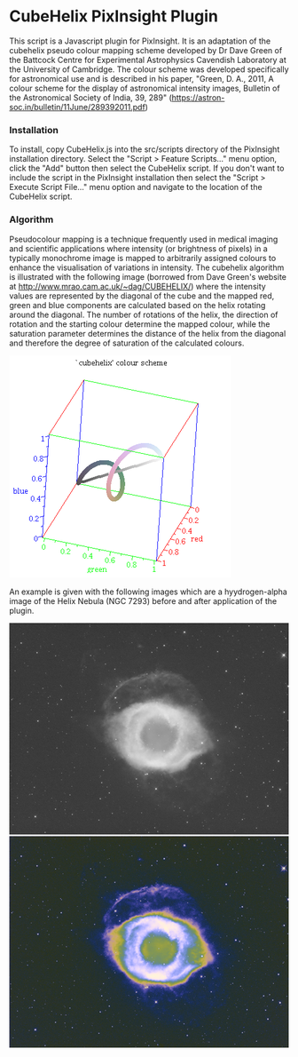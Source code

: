 CubeHelix PixInsight Plugin
===========================

This script is a Javascript plugin for PixInsight.  It is an adaptation of the cubehelix pseudo colour mapping scheme developed by Dr Dave Green of the Battcock Centre for Experimental Astrophysics Cavendish Laboratory at the University of Cambridge.  The colour scheme was developed specifically for astronomical use and is described in his paper, "Green, D. A., 2011, A colour scheme for the display of astronomical intensity images, Bulletin of the Astronomical Society of India, 39, 289"
(https://astron-soc.in/bulletin/11June/289392011.pdf)

### Installation ###
To install, copy CubeHelix.js into the src/scripts directory of the PixInsight installation directory.  Select the "Script > Feature Scripts..." menu option, click the "Add" button then select the CubeHelix script. If you don't want to include the script in the PixInsight installation then select the "Script > Execute Script File..." menu option and navigate to the location of the CubeHelix script.

### Algorithm ###
Pseudocolour mapping is a technique frequently used in medical imaging and scientific applications where intensity (or brightness of pixels) in a typically monochrome image is mapped to arbitrarily assigned colours to enhance the visualisation of variations in intensity.  The cubehelix algorithm is illustrated with the following image (borrowed from Dave Green's website at http://www.mrao.cam.ac.uk/~dag/CUBEHELIX/) where the intensity values are represented by the diagonal of the cube and the mapped red, green and blue components are calculated based on the helix rotating around the diagonal.  The number of rotations of the helix, the direction of rotation and the starting colour determine the mapped colour, while the saturation parameter determines the distance of the helix from the diagonal and therefore the degree of saturation of the calculated colours.

![cubehelix colour scheme](/img/cubehelix.png)

An example is given with the following images which are a hyydrogen-alpha image of the Helix Nebula (NGC 7293) before and after application of the plugin.

![Ha image](/img/Helix_Ha.png "Hydrogen-alpha")
![Cubehelix image](/img/CubeHelix.png "Cubehelix")
